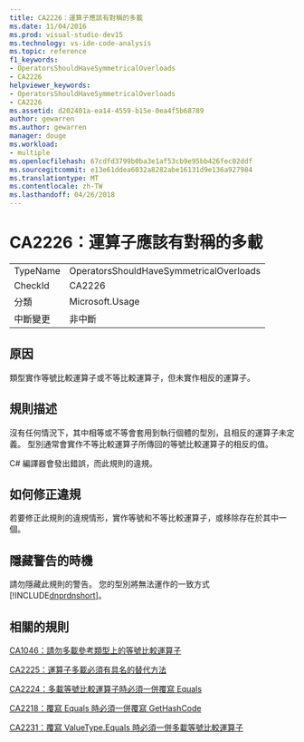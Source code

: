 ```yaml
---
title: CA2226：運算子應該有對稱的多載
ms.date: 11/04/2016
ms.prod: visual-studio-dev15
ms.technology: vs-ide-code-analysis
ms.topic: reference
f1_keywords:
- OperatorsShouldHaveSymmetricalOverloads
- CA2226
helpviewer_keywords:
- OperatorsShouldHaveSymmetricalOverloads
- CA2226
ms.assetid: d202401a-ea14-4559-b15e-0ea4f5b68789
author: gewarren
ms.author: gewarren
manager: douge
ms.workload:
- multiple
ms.openlocfilehash: 67cdfd3799b0ba3e1af53cb9e95bb426fec02ddf
ms.sourcegitcommit: e13e61ddea6032a8282abe16131d9e136a927984
ms.translationtype: MT
ms.contentlocale: zh-TW
ms.lasthandoff: 04/26/2018
---
```

# <a name="ca2226-operators-should-have-symmetrical-overloads"></a>CA2226：運算子應該有對稱的多載
|||
|-|-|
|TypeName|OperatorsShouldHaveSymmetricalOverloads|
|CheckId|CA2226|
|分類|Microsoft.Usage|
|中斷變更|非中斷|

## <a name="cause"></a>原因
 類型實作等號比較運算子或不等比較運算子，但未實作相反的運算子。

## <a name="rule-description"></a>規則描述
 沒有任何情況下，其中相等或不等會套用到執行個體的型別，且相反的運算子未定義。 型別通常會實作不等比較運算子所傳回的等號比較運算子的相反的值。

 C# 編譯器會發出錯誤，而此規則的違規。

## <a name="how-to-fix-violations"></a>如何修正違規
 若要修正此規則的違規情形，實作等號和不等比較運算子，或移除存在於其中一個。

## <a name="when-to-suppress-warnings"></a>隱藏警告的時機
 請勿隱藏此規則的警告。 您的型別將無法運作的一致方式[!INCLUDE[dnprdnshort](../code-quality/includes/dnprdnshort_md.md)]。

## <a name="related-rules"></a>相關的規則
 [CA1046：請勿多載參考類型上的等號比較運算子](../code-quality/ca1046-do-not-overload-operator-equals-on-reference-types.md)

 [CA2225：運算子多載必須有具名的替代方法](../code-quality/ca2225-operator-overloads-have-named-alternates.md)

 [CA2224：多載等號比較運算子時必須一併覆寫 Equals](../code-quality/ca2224-override-equals-on-overloading-operator-equals.md)

 [CA2218：覆寫 Equals 時必須一併覆寫 GetHashCode](../code-quality/ca2218-override-gethashcode-on-overriding-equals.md)

 [CA2231：覆寫 ValueType.Equals 時必須一併多載等號比較運算子](../code-quality/ca2231-overload-operator-equals-on-overriding-valuetype-equals.md)